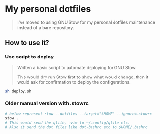
# My personal dotfiles
>
> I've moved to using GNU Stow for my personal dotfiles maintenance instead of a bare repository.

## How to use it?

### Use script to deploy
>
> Written a basic script to automate deploying for GNU Stow.
>
> This would dry run Stow first to show what would change,
> then it would ask for confirmation to deploy the configurations.

```bash
sh deploy.sh
```

### Older manual version with .stowrc

```bash
# below represent stow --dotfiles --target="$HOME" --ignore=.stowrc
stow .
# This would send the qtile, nvim to ~/.config/qtile etc.
# Also it send the dot files like dot-bashrc etc to $HOME/.bashrc
```
